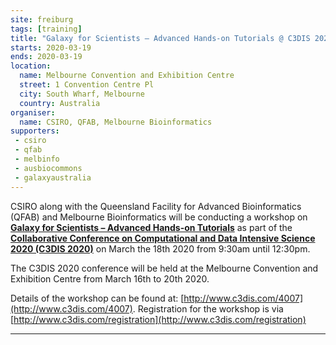```yaml
---
site: freiburg
tags: [training]
title: "Galaxy for Scientists – Advanced Hands-on Tutorials @ C3DIS 2020 Melbourne"
starts: 2020-03-19
ends: 2020-03-19
location:
  name: Melbourne Convention and Exhibition Centre
  street: 1 Convention Centre Pl
  city: South Wharf, Melbourne
  country: Australia
organiser:
  name: CSIRO, QFAB, Melbourne Bioinformatics
supporters:
 - csiro
 - qfab
 - melbinfo
 - ausbiocommons
 - galaxyaustralia
---
```


CSIRO along with the Queensland Facility for Advanced Bioinformatics (QFAB) and Melbourne Bioinformatics will be conducting a workshop on [**Galaxy for Scientists – Advanced Hands-on Tutorials**](http://www.c3dis.com/4007) as part of the [**Collaborative Conference on Computational and Data Intensive Science 2020 (C3DIS 2020)**](http://www.c3dis.com/) on March the 18th 2020 from 9:30am until 12:30pm.

The C3DIS 2020 conference will be held at the Melbourne Convention and Exhibition Centre from March 16th to 20th 2020.

Details of the workshop can be found at: [http://www.c3dis.com/4007](http://www.c3dis.com/4007). Registration for the workshop is via [http://www.c3dis.com/registration](http://www.c3dis.com/registration)

---
